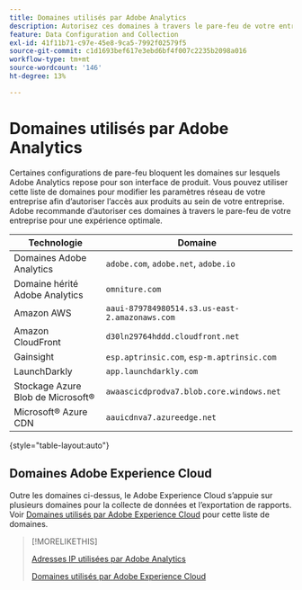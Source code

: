 ```yaml
---
title: Domaines utilisés par Adobe Analytics
description: Autorisez ces domaines à travers le pare-feu de votre entreprise pour une expérience optimale avec Adobe Analytics.
feature: Data Configuration and Collection
exl-id: 41f11b71-c97e-45e8-9ca5-7992f02579f5
source-git-commit: c1d1693bef617e3ebd6bf4f007c2235b2098a016
workflow-type: tm+mt
source-wordcount: '146'
ht-degree: 13%

---
```


# Domaines utilisés par Adobe Analytics

Certaines configurations de pare-feu bloquent les domaines sur lesquels Adobe Analytics repose pour son interface de produit. Vous pouvez utiliser cette liste de domaines pour modifier les paramètres réseau de votre entreprise afin d’autoriser l’accès aux produits au sein de votre entreprise. Adobe recommande d’autoriser ces domaines à travers le pare-feu de votre entreprise pour une expérience optimale.

| Technologie | Domaine |
| --- | --- |
| Domaines Adobe Analytics | `adobe.com`, `adobe.net`, `adobe.io` |
| Domaine hérité Adobe Analytics | `omniture.com` |
| Amazon AWS | `aaui-879784980514.s3.us-east-2.amazonaws.com` |
| Amazon CloudFront | `d30ln29764hddd.cloudfront.net` |
| Gainsight | `esp.aptrinsic.com`, `esp-m.aptrinsic.com` |
| LaunchDarkly | `app.launchdarkly.com` |
| Stockage Azure Blob de Microsoft® | `awaascicdprodva7.blob.core.windows.net` |
| Microsoft® Azure CDN | `aauicdnva7.azureedge.net` |

{style="table-layout:auto"}

## Domaines Adobe Experience Cloud

Outre les domaines ci-dessus, le Adobe Experience Cloud s’appuie sur plusieurs domaines pour la collecte de données et l’exportation de rapports. Voir [Domaines utilisés par Adobe Experience Cloud](https://experienceleague.adobe.com/fr/docs/core-services/interface/data-collection/domains) pour cette liste de domaines.

>[!MORELIKETHIS]
>
>[Adresses IP utilisées par Adobe Analytics](ip-addresses.md)
>
>[Domaines utilisés par Adobe Experience Cloud](https://experienceleague.adobe.com/fr/docs/core-services/interface/data-collection/domains)
